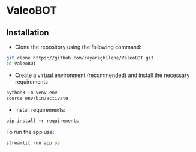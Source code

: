 # ValeoBOT



## Installation

- Clone the repository using the following command:

```bash
git clone https://github.com/rayaneghilene/ValeoBOT.git
cd ValeoBOT
```

- Create a virtual environment (recommended) and install the necessary requirements

```ruby
python3 -m venv env
source env/bin/activate
```

- Install requirements:

```ruby
pip install -r requirements
```

To run the app use:

```ruby
streamlit run app.py
```
